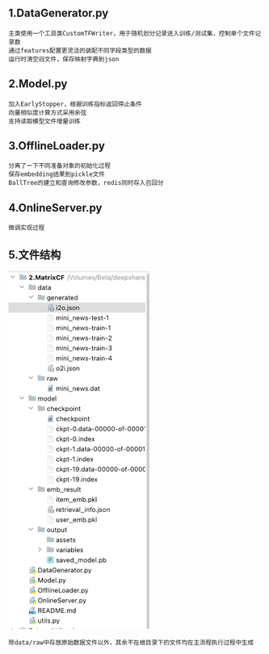 ## 1.DataGenerator.py
    主类使用一个工具类CustomTFWriter，用于随机划分记录进入训练/测试集，控制单个文件记录数
    通过features配置更灵活的装配不同字段类型的数据
    运行时清空旧文件，保存映射字典到json

## 2.Model.py
    加入EarlyStopper，根据训练指标返回停止条件
    向量相似度计算方式采用余弦
    支持读取模型文件增量训练

## 3.OfflineLoader.py
    分离了一下不同准备对象的初始化过程
    保存embedding结果到pickle文件
    BallTree的建立和查询修改参数，redis同时存入召回分

## 4.OnlineServer.py
    微调实现过程

## 5.文件结构
![img.png](img.png)

    除data/raw中存放原始数据文件以外，其余不在根目录下的文件均在主流程执行过程中生成